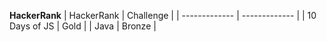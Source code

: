 **HackerRank**
| HackerRank  | Challenge |
| ------------- | ------------- |
| 10 Days of JS  | Gold  |
| Java | Bronze |
